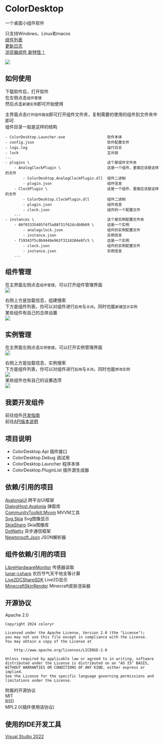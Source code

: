 # ColorDesktop

一个桌面小组件软件

只支持Windows、Linux和macos  
[组件列表](./plugin.md)  
[更新日志](./log.md)  
[浏览器组件 新特性！](./web.md)

![](/pic/pic1.png)

## 如何使用

下载软件后，打开软件  
在左侧点击`组件管理`  
然后点击`新建实例`即可开始使用

主界面点击`打开组件路径`即可打开组件文件夹，复制需要的使用的组件到文件夹中即可  
组件目录一般是这样的结构
```
- ColorDesktop.Launcher.exe                   软件本体
- config.json                                 软件配置文件
- logs.log                                    运行日志
- lock                                        互斥锁
...
- plugins \                                   这个是组件文件夹
    - AnalogClockPlugin \                     这是一个组件，里面应该是这样的文件
        - ColorDesktop.AnalogClockPlugin.dll  组件二进制
        - plugin.json                         组件信息
    - ClockPlugin \                           这是一个组件，里面应该是这样的文件
        - ColorDesktop.ClockPlugin.dll        组件二进制
        - plugin.json                         组件信息
        - clock.json                          组件的一个配置文件
    ...
- instances \                                 这个是实例配置文件夹
    - 66f03335405f4f5a88f31f62dcdb0b09 \      这是一个实例
        - analogclock.json                    组件的实例配置文件
        - instance.json                       实例信息
    - f19343f5c0b9448e963f3124204e8fc5 \      这是一个实例
        - clock.json                          组件的实例配置文件
        - instance.json                       实例信息
    ...
```

## 组件管理

在主界面左侧点击`组件管理`，可以打开组件管理界面  
![](/pic/pic2.png)  

右侧上方是加载信息，组建搜索  
下方是组件列表，你可以对组件进行`启用`与`关闭`，同时也能`新建显示实例`  
某些组件有自己的总体设置  
![](/pic/pic6.png)  

## 实例管理

在主界面左侧点击`实例管理`，可以打开实例管理界面  
![](/pic/pic3.png)  

右侧上方是加载信息，实例搜索  
下方是组件列表，你可以对组件进行`启用`与`关闭`，同时也能`修改实例`  
![](/pic/pic4.png)  
某些组件也有自己的设置选项  
![](/pic/pic5.png)  

## 我要开发组件

前往组件[开发指南](./dev.md)  
前往[API版本说明](./api.md)

## 项目说明
- ColorDesktop.Api 插件接口
- ColorDesktop.Debug 调试用
- ColorDesktop.Launcher 程序本体
- ColorDesktop.PluginList 插件源生成器

## 依赖/引用的项目
[AvaloniaUI](https://github.com/AvaloniaUI/Avalonia) 跨平台UI框架  
[DialogHost.Avalonia](https://github.com/AvaloniaUtils/DialogHost.Avalonia) 弹窗库  
[CommunityToolkit.Mvvm](https://github.com/CommunityToolkit/dotnet) MVVM工具  
[Svg.Skia](https://github.com/wieslawsoltes/Svg.Skia) Svg图像显示  
[SkiaSharp](https://github.com/mono/SkiaSharp) Skia图像库  
[DotNetty](https://github.com/Azure/DotNetty) 异步通信框架  
[Newtonsoft.Json](https://www.newtonsoft.com/json) JSON解析器

## 组件依赖/引用的项目
[LibreHardwareMonitor](https://github.com/LibreHardwareMonitor/LibreHardwareMonitor) 传感器读取  
[lunar-csharp](https://github.com/6tail/lunar-csharp) 农历节气天干地支等计算  
[Live2DCSharpSDK](https://github.com/Coloryr/Live2DCSharpSDK) Live2D显示  
[MinecraftSkinRender](https://github.com/Coloryr/MinecraftSkinRender) Minecraft皮肤渲染器

## 开源协议
Apache 2.0  

```
Copyright 2024 coloryr

Licensed under the Apache License, Version 2.0 (the "License");
you may not use this file except in compliance with the License.
You may obtain a copy of the License at

    http://www.apache.org/licenses/LICENSE-2.0

Unless required by applicable law or agreed to in writing, software
distributed under the License is distributed on an "AS IS" BASIS,
WITHOUT WARRANTIES OR CONDITIONS OF ANY KIND, either express or implied.
See the License for the specific language governing permissions and
limitations under the License.
```

附属的开源协议  
MIT  
BSD  
MPL2.0(插件使用该协议)

## 使用的IDE开发工具
[Visual Studio 2022](https://visualstudio.microsoft.com/)  